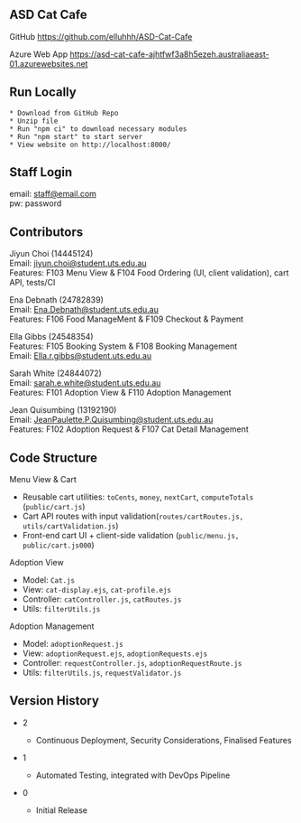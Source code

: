 ## ASD Cat Cafe

GitHub
https://github.com/elluhhh/ASD-Cat-Cafe

Azure Web App
https://asd-cat-cafe-ajhtfwf3a8h5ezeh.australiaeast-01.azurewebsites.net

## Run Locally
    * Download from GitHub Repo
    * Unzip file
    * Run "npm ci" to download necessary modules
    * Run "npm start" to start server
    * View website on http://localhost:8000/

## Staff Login

email: staff@email.com  
pw: password

## Contributors

Jiyun Choi (14445124)  
Email: jiyun.choi@student.uts.edu.au  
Features: F103 Menu View & F104 Food Ordering (UI, client validation), cart API, tests/CI

Ena Debnath (24782839)  
Email: Ena.Debnath@student.uts.edu.au  
Features: F106 Food ManageMent & F109 Checkout & Payment

Ella Gibbs (24548354)  
Features: F105 Booking System & F108 Booking Management  
Email: Ella.r.gibbs@student.uts.edu.au

Sarah White (24844072)  
Email: sarah.e.white@student.uts.edu.au  
Features: F101 Adoption View & F110 Adoption Management

Jean Quisumbing (13192190)  
Email: JeanPaulette.P.Quisumbing@student.uts.edu.au  
Features: F102 Adoption Request & F107 Cat Detail Management

## Code Structure

Menu View & Cart
- Reusable cart utilities: `toCents`, `money`, `nextCart`, `computeTotals` (`public/cart.js`)
- Cart API routes with input validation(`routes/cartRoutes.js, utils/cartValidation.js`)
- Front-end cart UI + client-side validation (`public/menu.js, public/cart.js000`)

Adoption View
- Model: `Cat.js`
- View: `cat-display.ejs`, `cat-profile.ejs`
- Controller: `catController.js`, `catRoutes.js`
- Utils: `filterUtils.js`

Adoption Management
- Model: `adoptionRequest.js`
- View: `adoptionRequest.ejs`, `adoptionRequests.ejs`
- Controller: `requestController.js`, `adoptionRequestRoute.js`
- Utils: `filterUtils.js`, `requestValidator.js`

## Version History

* 2
    * Continuous Deployment, Security Considerations, Finalised Features

* 1
    * Automated Testing, integrated with DevOps Pipeline

* 0
    * Initial Release
